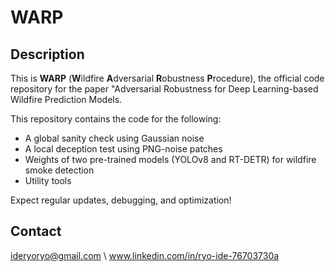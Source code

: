 # WARP

## Description
This is **WARP** (**W**ildfire **A**dversarial **R**obustness **P**rocedure),
the official code repository for the paper "Adversarial Robustness for Deep Learning-based Wildfire
Prediction Models.

This repository contains the code for the following:

- A global sanity check using Gaussian noise
- A local deception test using PNG-noise patches
- Weights of two pre-trained models
  (YOLOv8 and RT-DETR) for wildfire smoke detection
- Utility tools

Expect regular updates, debugging, and optimization!

## Contact
ideryoryo@gmail.com \\
www.linkedin.com/in/ryo-ide-76703730a
